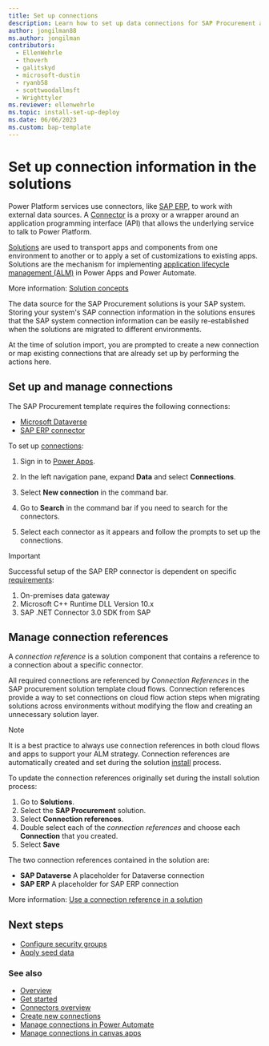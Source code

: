```yaml
---
title: Set up connections
description: Learn how to set up data connections for SAP Procurement apps and flows.
author: jongilman88
ms.author: jongilman
contributors:
  - EllenWehrle
  - thoverh
  - galitskyd
  - microsoft-dustin
  - ryanb58
  - scottwoodallmsft
  - Wrighttyler
ms.reviewer: ellenwehrle
ms.topic: install-set-up-deploy
ms.date: 06/06/2023
ms.custom: bap-template
---
```


# Set up connection information in the solutions

Power Platform services use connectors, like [SAP ERP](/connectors/saperp/), to work with external data sources. A [Connector](/connectors/connectors) is a proxy or a wrapper around an application programming interface (API) that allows the underlying service to talk to Power Platform.

[Solutions](/power-apps/maker/data-platform/solutions-overview) are used to transport apps and components from one environment to another or to apply a set of customizations to existing apps. Solutions are the mechanism for implementing [application lifecycle management (ALM)](/power-platform/alm/overview-alm) in Power Apps and Power Automate.

More information: [Solution concepts](/power-platform/alm/solution-concepts-alm)

The data source for the SAP Procurement solutions is your SAP system. Storing your system's SAP connection information in the solutions ensures that the SAP system connection information can be easily re-established when the solutions are migrated to different environments.

At the time of solution import, you are prompted to create a new connection or map existing connections that are already set up by performing the actions here.

## Set up and manage connections

The SAP Procurement template requires the following connections:

- [Microsoft Dataverse](/connectors/commondataserviceforapps/)
- [SAP ERP connector](/connectors/saperp/)

To set up [connections](/connectors/connectors):

1. Sign in to [Power Apps](https://make.powerapps.com).

1. In the left navigation pane, expand **Data** and select **Connections**.

1. Select **New connection** in the command bar.

1. Go to **Search** in the command bar if you need to search for the connectors.

1. Select each connector as it appears and follow the prompts to set up the connections.

> [!IMPORTANT]
> Successful setup of the SAP ERP connector is dependent on specific [requirements](requirements.md):
>
> 1. On-premises data gateway
> 1. Microsoft C++ Runtime DLL Version 10.x
> 1. SAP .NET Connector 3.0 SDK from SAP

## Manage connection references

A _connection reference_ is a solution component that contains a reference to a connection about a specific connector.

All required connections are referenced by _Connection References_ in the SAP procurement solution template cloud flows. Connection references provide a way to set connections on cloud flow action steps when migrating solutions across environments without modifying the flow and creating an unnecessary solution layer.

> [!NOTE]
> It is a best practice to always use connection references in both cloud flows and apps to support your ALM strategy.
> Connection references are automatically created and set during the solution [install](install.md) process.

To update the connection references originally set during the install solution process:

1. Go to **Solutions**.
1. Select the **SAP Procurement** solution.
1. Select **Connection references**.
1. Double select each of the _connection references_ and choose each **Connection** that you created.
1. Select **Save**

The two connection references contained in the solution are:

- **SAP Dataverse** A placeholder for Dataverse connection
- **SAP ERP**  A placeholder for SAP ERP connection

More information: [Use a connection reference in a solution](/power-apps/maker/data-platform/create-connection-reference)

## Next steps

- [Configure security groups](configure-security-groups.md)
- [Apply seed data](apply-seed-data.md)

### See also

- [Overview](../overview.md)
- [Get started](get-started.md)
- [Connectors overview](/connectors/connectors)
- [Create new connections](/power-apps/maker/canvas-apps/add-manage-connections#create-a-new-connection)
- [Manage connections in Power Automate](/power-automate/add-manage-connections)
- [Manage connections in canvas apps](/power-apps/maker/canvas-apps/add-manage-connections)
